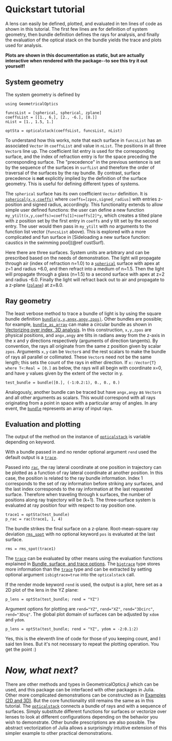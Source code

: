 # Quickstart tutorial

A lens can easily be defined, plotted, and evaluated in ten lines of code as shown in this tutorial.  The first few lines are for definition of system geometry, then bundle definition defines the rays for analysis, and finally the evaluation of the optical stack on the bundle yields the trace and plots used for analysis.

__Plots are shown in this documentation as static, but are actually interactive when rendered with the package--to see this try it out yourself!__

## System geometry

The system geometry is defined by 

```@example 1; continued=true
using GeometricalOptics

funcsList = [spherical, spherical, zplane]
coeffsList = [[1., 6.], [2., -6.], [8.]]
nList = [1., 1.5, 1.]

optSta = opticalstack(coeffsList, funcsList, nList)
```

To understand how this works, note that each surface in `funcsList` has an associated `Vector` in `coeffsList` and value in `nList`. The positions in all three `Vector`s line up. The coefficient list entry is used for the corresponding surface, and the index of refraction entry is for the space preceding the corresponding surface. The "precedence" in the previous sentence is set by the sequence of the surfaces in `surfList` and therefore the order of traversal of the surfaces by the ray bundle. By contrast, surface precedence is __not__ explicitly implied by the definition of the surface geometry.  This is useful for defining different types of systems.

The `spherical` surface has its own coefficient `Vector` definition. It is [`spherical(x,y,coeffs)`](@ref) where `coeffs=[zpos,signed_radius]` with entries z-position and signed radius, accordingly.  This functionality extends to allow simple user defined functions: the user can define a new function `my_ytilt(x,y,coeffs)=coeffs[1]+coeffs[2]*y`, which creates a tilted plane with z position set by the first entry in `coeffs` and y tilt set by the second entry.  The user would then pass in `my_ytilt` with no arguments to the function list vector (`funcsList` above).  This is explored with a more complicated and fun surface in [Sideloading a new surface function: caustics in the swimming pool](@ref custSurf).

Here there are three surfaces.  System units are arbitrary and can be prescribed based on the needs of demonstration.  The light will propagate through air (index of refraction n=1.0) to a [`spherical`](@ref) surface with apex at z=1 and radius +6.0, and then refract into a medium of n=1.5.  Then the light will propagate through a glass (n=1.5) to a second surface with apex at z=2 and radius -6.0.  Finally the light will refract back out to air and propagate to a z-plane ([`zplane`](@ref)) at z=8.0.

## Ray geometry 

The least verbose method to trace a bundle of light is by using the square bundle definition [`bundle(x,y,angx,angy,zpos)`](@ref). Other bundles are possible; for example, [`bundle_as_array`](@ref) can make a circular bundle as shown in [Vectorizing over index, 3D analysis](@ref). In this construction, `x,y,zpos` are physical positions, and `angx,angy` are tilts in radians away from the z-axis in the x and y directions respectively (arguments of direction tangents).  By convention, the rays all originate from the same z position given by scalar `zpos`. Arguments `x,y` can be `Vector`s and the rest scalars to make the bundle of rays all parallel or collimated.  These `Vector`s need not be the same length; this sets the count of the rays in either direction. If `x::Vector{T} where T<:Real = [0.]` as below, the rays will all begin with coordinate x=0, and have y values given by the extent of the vector in y.

```@example 1;continued=true
test_bundle = bundle([0.], (-1:0.2:1), 0., 0., 0.)
```

Analogously, another bundle can be traced but have `angx,angy` as `Vector`s and all other arguments as scalars. This would correspond with all rays originating from a point in space with a particular array of angles.  In any event, the [`bundle`](@ref) represents an array of input rays.

## Evaluation and plotting

The output of the method on the instance of [`opticalstack`](@ref) is variable depending on keyword. 

With a bundle passed in and no render optional argument `rend` used the default output is a [`trace`](@ref).

Passed into [`rac`](@ref), the ray lateral coordinate at one position in trajectory can be plotted as a function of ray lateral coordinate at another position.  In this case, the position is related to the ray bundle information.  Index 1 corresponds to the set of ray information before striking any surfaces, and the last index corresponds to the ray information at the last requested surface.  Therefore when traveling through k surfaces, the number of positions along ray trajectory will be (k+1).  The three-surface system is evaluated at ray position four with respect to ray position one.

```@example 1
trace1 = optSta(test_bundle)
p_rac = rac(trace1, 1, 4)
```

The bundle strikes the final surface on a z-plane.  Root-mean-square ray deviation [`rms_spot`](@ref) with no optional keyword `pos` is evaluated at the last surface.

```@example 1
rms = rms_spot(trace1)
```
The [`trace`](@ref) can be evaluated by other means using the evaluation functions explained in [Bundle, surface, and trace options](@ref). The [`bigtrace`](@ref) type stores more information than the [`trace`](@ref) type and can be extracted by setting optional argument `isbigtrace=true` into the `opticalstack` call. 

If the render mode keyword `rend` is used, the output is a plot, here set as a 2D plot of the lens in the YZ plane:

```@example 1
p_lens = optSta(test_bundle; rend = "YZ")

```

Argument options for plotting are `rend="YZ"`, `rend="XZ"`, `rend="3Dcirc"`, `rend="3Dsq"`.  The global plot domain of surfaces can be adjusted by `xdom` and `ydom`.

```@example 1
p_lens = optSta(test_bundle; rend = "YZ", ydom = -2:0.1:2)

```
Yes, this is the eleventh line of code for those of you keeping count, and I said ten lines. But it's not necessary to repeat the plotting operation. You get the point :)

# *Now, what next?* 

There are other methods and types in GeometricalOptics.jl which can be used, and this package can be interfaced with other packages in Julia.  Other more complicated demonstrations can be constructed as in [Examples (2D and 3D)](@ref). But the core functionality still remains the same as in this tutorial.  The [`opticalstack`](@ref) connects a bundle of rays and with a sequence of surfaces. Simply substitute different functions for surfaces or vectorize over lenses to look at different configurations depending on the behavior you wish to demonstrate.  Other bundle prescriptions are also possible.  The abstract vectorization of Julia allows a surprisingly intuitive extension of this simpler example to other practical demonstrations.
